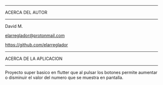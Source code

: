 ************************************
ACERCA DEL AUTOR
************************************

David M.

elarreglador@protonmail.com

https://github.com/elarreglador


************************************
ACERCA DE LA APLICACION
************************************

Proyecto super basico en flutter que al pulsar los botones permite aumentar o disminuir el valor del numero que se muestra en pantalla.